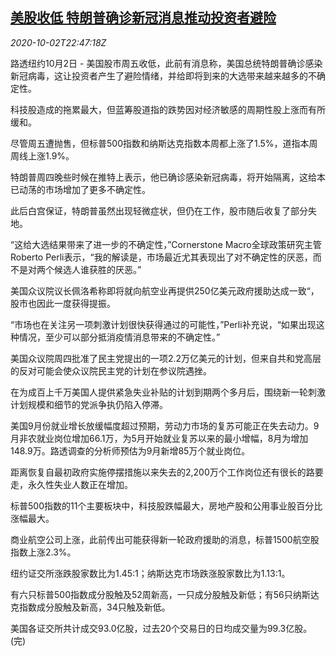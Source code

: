 <!--1601679315000-->
[美股收低 特朗普确诊新冠消息推动投资者避险](https://cn.reuters.com/article/us-stocks-trump-covid-1003-idCNKBS26N3LI)
------

<div><i>2020-10-02T22:47:18Z</i></div><p>路透纽约10月2日 - 美国股市周五收低，此前有消息称，美国总统特朗普确诊感染新冠病毒，这让投资者产生了避险情绪，并给即将到来的大选带来越来越多的不确定性。</p><p>科技股造成的拖累最大，但蓝筹股道指的跌势因对经济敏感的周期性股上涨而有所缓和。</p><p>尽管周五遭抛售，但标普500指数和纳斯达克指数本周都上涨了1.5%，道指本周周线上涨1.9%。</p><p>特朗普周四晚些时候在推特上表示，他已确诊感染新冠病毒，将开始隔离，这给本已动荡的市场增加了更多不确定性。</p><p>此后白宫保证，特朗普虽然出现轻微症状，但仍在工作，股市随后收复了部分失地。</p><p>“这给大选结果带来了进一步的不确定性，”Cornerstone Macro全球政策研究主管Roberto Perli表示，“我的解读是，市场最近尤其表现出了对不确定性的厌恶，而不是对两个候选人谁获胜的厌恶。”</p><p>美国众议院议长佩洛希称即将就向航空业再提供250亿美元政府援助达成一致“，股市也因此一度获得提振。</p><p>“市场也在关注另一项刺激计划很快获得通过的可能性，”Perli补充说，“如果出现这种情况，至少可以部分抵消疫情消息带来的不确定性。”</p><p>美国众议院周四批准了民主党提出的一项2.2万亿美元的计划，但来自共和党高层的反对可能会使众议院民主党的计划在参议院遇挫。</p><p>在为成百上千万美国人提供紧急失业补贴的计划到期两个多月后，围绕新一轮刺激计划规模和细节的党派争执仍陷入停滞。</p><p>美国9月份就业增长放缓幅度超过预期，劳动力市场的复苏可能正在失去动力。9月非农就业岗位增加66.1万，为5月开始就业复苏以来的最小增幅，8月为增加148.9万。路透调查的分析师预估为9月新增85万个就业岗位。</p><p>距离恢复自最初政府实施停摆措施以来失去的2,200万个工作岗位还有很长的路要走，永久性失业人数正在增加。</p><p>标普500指数的11个主要板块中，科技股跌幅最大，房地产股和公用事业股百分比涨幅最大。</p><p>商业航空公司上涨，此前传出可能获得新一轮政府援助的消息，标普1500航空股指数上涨2.3%。</p><p>纽约证交所涨跌股家数比为1.45:1；纳斯达克市场跌涨股家数比为1.13:1。</p><p>有六只标普500指数成分股触及52周新高，一只成分股触及新低；有56只纳斯达克指数成分股触及新高，34只触及新低。</p><p>美国各证交所共计成交93.0亿股，过去20个交易日的日均成交量为99.3亿股。(完)</p>
